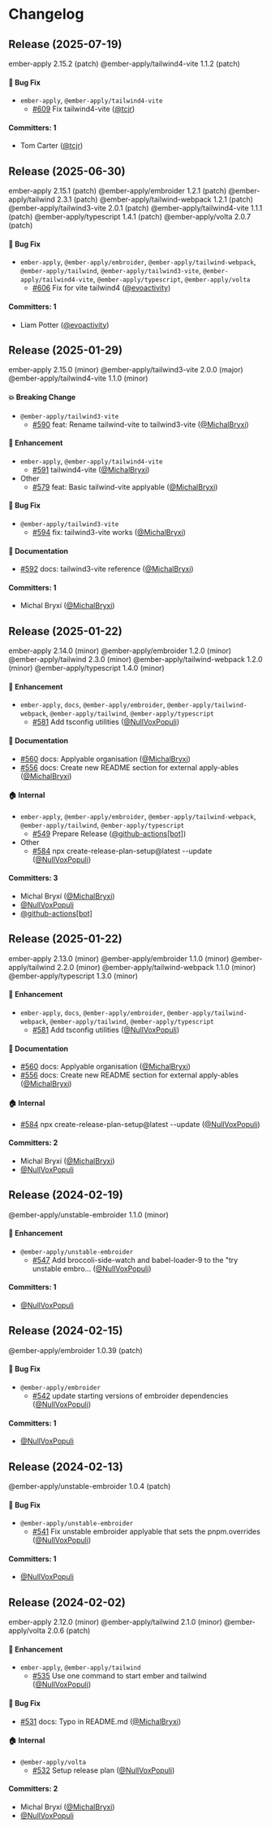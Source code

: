 # Changelog

## Release (2025-07-19)

ember-apply 2.15.2 (patch)
@ember-apply/tailwind4-vite 1.1.2 (patch)

#### :bug: Bug Fix
* `ember-apply`, `@ember-apply/tailwind4-vite`
  * [#609](https://github.com/NullVoxPopuli/ember-apply/pull/609) Fix tailwind4-vite ([@tcjr](https://github.com/tcjr))

#### Committers: 1
- Tom Carter ([@tcjr](https://github.com/tcjr))

## Release (2025-06-30)

ember-apply 2.15.1 (patch)
@ember-apply/embroider 1.2.1 (patch)
@ember-apply/tailwind 2.3.1 (patch)
@ember-apply/tailwind-webpack 1.2.1 (patch)
@ember-apply/tailwind3-vite 2.0.1 (patch)
@ember-apply/tailwind4-vite 1.1.1 (patch)
@ember-apply/typescript 1.4.1 (patch)
@ember-apply/volta 2.0.7 (patch)

#### :bug: Bug Fix
* `ember-apply`, `@ember-apply/embroider`, `@ember-apply/tailwind-webpack`, `@ember-apply/tailwind`, `@ember-apply/tailwind3-vite`, `@ember-apply/tailwind4-vite`, `@ember-apply/typescript`, `@ember-apply/volta`
  * [#606](https://github.com/NullVoxPopuli/ember-apply/pull/606) Fix for vite tailwind4 ([@evoactivity](https://github.com/evoactivity))

#### Committers: 1
- Liam Potter ([@evoactivity](https://github.com/evoactivity))

## Release (2025-01-29)

ember-apply 2.15.0 (minor)
@ember-apply/tailwind3-vite 2.0.0 (major)
@ember-apply/tailwind4-vite 1.1.0 (minor)

#### :boom: Breaking Change
* `@ember-apply/tailwind3-vite`
  * [#590](https://github.com/NullVoxPopuli/ember-apply/pull/590) feat: Rename tailwind-vite to tailwind3-vite ([@MichalBryxi](https://github.com/MichalBryxi))

#### :rocket: Enhancement
* `ember-apply`, `@ember-apply/tailwind4-vite`
  * [#591](https://github.com/NullVoxPopuli/ember-apply/pull/591) tailwind4-vite ([@MichalBryxi](https://github.com/MichalBryxi))
* Other
  * [#579](https://github.com/NullVoxPopuli/ember-apply/pull/579) feat: Basic tailwind-vite applyable ([@MichalBryxi](https://github.com/MichalBryxi))

#### :bug: Bug Fix
* `@ember-apply/tailwind3-vite`
  * [#594](https://github.com/NullVoxPopuli/ember-apply/pull/594) fix: tailwind3-vite works ([@MichalBryxi](https://github.com/MichalBryxi))

#### :memo: Documentation
* [#592](https://github.com/NullVoxPopuli/ember-apply/pull/592) docs: tailwind3-vite reference ([@MichalBryxi](https://github.com/MichalBryxi))

#### Committers: 1
- Michal Bryxí ([@MichalBryxi](https://github.com/MichalBryxi))

## Release (2025-01-22)

ember-apply 2.14.0 (minor)
@ember-apply/embroider 1.2.0 (minor)
@ember-apply/tailwind 2.3.0 (minor)
@ember-apply/tailwind-webpack 1.2.0 (minor)
@ember-apply/typescript 1.4.0 (minor)

#### :rocket: Enhancement
* `ember-apply`, `docs`, `@ember-apply/embroider`, `@ember-apply/tailwind-webpack`, `@ember-apply/tailwind`, `@ember-apply/typescript`
  * [#581](https://github.com/NullVoxPopuli/ember-apply/pull/581) Add tsconfig utilities ([@NullVoxPopuli](https://github.com/NullVoxPopuli))

#### :memo: Documentation
* [#560](https://github.com/NullVoxPopuli/ember-apply/pull/560) docs: Applyable organisation ([@MichalBryxi](https://github.com/MichalBryxi))
* [#556](https://github.com/NullVoxPopuli/ember-apply/pull/556) docs: Create new README section for external apply-ables ([@MichalBryxi](https://github.com/MichalBryxi))

#### :house: Internal
* `ember-apply`, `@ember-apply/embroider`, `@ember-apply/tailwind-webpack`, `@ember-apply/tailwind`, `@ember-apply/typescript`
  * [#549](https://github.com/NullVoxPopuli/ember-apply/pull/549) Prepare Release ([@github-actions[bot]](https://github.com/apps/github-actions))
* Other
  * [#584](https://github.com/NullVoxPopuli/ember-apply/pull/584) npx create-release-plan-setup@latest --update ([@NullVoxPopuli](https://github.com/NullVoxPopuli))

#### Committers: 3
- Michal Bryxí ([@MichalBryxi](https://github.com/MichalBryxi))
- [@NullVoxPopuli](https://github.com/NullVoxPopuli)
- [@github-actions[bot]](https://github.com/apps/github-actions)

## Release (2025-01-22)

ember-apply 2.13.0 (minor)
@ember-apply/embroider 1.1.0 (minor)
@ember-apply/tailwind 2.2.0 (minor)
@ember-apply/tailwind-webpack 1.1.0 (minor)
@ember-apply/typescript 1.3.0 (minor)

#### :rocket: Enhancement
* `ember-apply`, `docs`, `@ember-apply/embroider`, `@ember-apply/tailwind-webpack`, `@ember-apply/tailwind`, `@ember-apply/typescript`
  * [#581](https://github.com/NullVoxPopuli/ember-apply/pull/581) Add tsconfig utilities ([@NullVoxPopuli](https://github.com/NullVoxPopuli))

#### :memo: Documentation
* [#560](https://github.com/NullVoxPopuli/ember-apply/pull/560) docs: Applyable organisation ([@MichalBryxi](https://github.com/MichalBryxi))
* [#556](https://github.com/NullVoxPopuli/ember-apply/pull/556) docs: Create new README section for external apply-ables ([@MichalBryxi](https://github.com/MichalBryxi))

#### :house: Internal
* [#584](https://github.com/NullVoxPopuli/ember-apply/pull/584) npx create-release-plan-setup@latest --update ([@NullVoxPopuli](https://github.com/NullVoxPopuli))

#### Committers: 2
- Michal Bryxí ([@MichalBryxi](https://github.com/MichalBryxi))
- [@NullVoxPopuli](https://github.com/NullVoxPopuli)
## Release (2024-02-19)

@ember-apply/unstable-embroider 1.1.0 (minor)

#### :rocket: Enhancement
* `@ember-apply/unstable-embroider`
  * [#547](https://github.com/NullVoxPopuli/ember-apply/pull/547) Add broccoli-side-watch and babel-loader-9 to the "try unstable embro… ([@NullVoxPopuli](https://github.com/NullVoxPopuli))

#### Committers: 1
- [@NullVoxPopuli](https://github.com/NullVoxPopuli)
## Release (2024-02-15)

@ember-apply/embroider 1.0.39 (patch)

#### :bug: Bug Fix
* `@ember-apply/embroider`
  * [#542](https://github.com/NullVoxPopuli/ember-apply/pull/542) update starting versions of embroider dependencies ([@NullVoxPopuli](https://github.com/NullVoxPopuli))

#### Committers: 1
- [@NullVoxPopuli](https://github.com/NullVoxPopuli)
## Release (2024-02-13)

@ember-apply/unstable-embroider 1.0.4 (patch)

#### :bug: Bug Fix
* `@ember-apply/unstable-embroider`
  * [#541](https://github.com/NullVoxPopuli/ember-apply/pull/541) Fix unstable embroider applyable that sets the pnpm.overrides ([@NullVoxPopuli](https://github.com/NullVoxPopuli))

#### Committers: 1
- [@NullVoxPopuli](https://github.com/NullVoxPopuli)
## Release (2024-02-02)

ember-apply 2.12.0 (minor)
@ember-apply/tailwind 2.1.0 (minor)
@ember-apply/volta 2.0.6 (patch)

#### :rocket: Enhancement
* `ember-apply`, `@ember-apply/tailwind`
  * [#535](https://github.com/NullVoxPopuli/ember-apply/pull/535) Use one command to start ember and tailwind ([@NullVoxPopuli](https://github.com/NullVoxPopuli))

#### :bug: Bug Fix
* [#531](https://github.com/NullVoxPopuli/ember-apply/pull/531) docs: Typo in README.md ([@MichalBryxi](https://github.com/MichalBryxi))

#### :house: Internal
* `@ember-apply/volta`
  * [#532](https://github.com/NullVoxPopuli/ember-apply/pull/532) Setup release plan ([@NullVoxPopuli](https://github.com/NullVoxPopuli))

#### Committers: 2
- Michal Bryxí ([@MichalBryxi](https://github.com/MichalBryxi))
- [@NullVoxPopuli](https://github.com/NullVoxPopuli)
